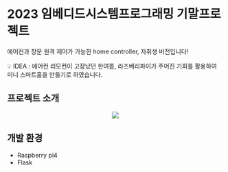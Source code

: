 # 2023 임베디드시스템프로그래밍 기말프로젝트

에어컨과 창문 원격 제어가 가능한 home controller, 자취생 버전입니다!

:bulb: IDEA : 에어컨 리모컨이 고장났던 한여름, 라즈베리파이가 주어진 기회를 활용하여 미니 스마트홈을 만들기로 하였습니다.

## 프로젝트 소개

<p align="center">
  <img src="[https://github.com/ujumjum/homecontroller/assets/110725131/29950fe8-cbf5-47cb-acce-2d5ba8201216]">
</p>

## 개발 환경
- Raspberry pi4
- Flask
